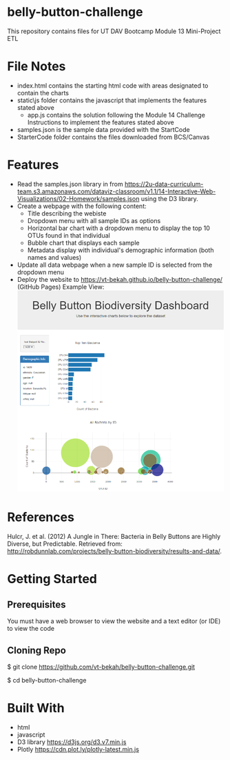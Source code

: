 # belly-button-challenge
This repository contains files for UT DAV Bootcamp Module 13 Mini-Project ETL

# File Notes
* index.html contains the starting html code with areas designated to contain the charts
* static\js folder contains the javascript that implements the features stated above
  * app.js contains the solution following the Module 14 Challenge Instructions to implement the features stated above
* samples.json is the sample data provided with the StartCode
* StarterCode folder contains the files downloaded from BCS/Canvas

# Features
* Read the samples.json library in from https://2u-data-curriculum-team.s3.amazonaws.com/dataviz-classroom/v1.1/14-Interactive-Web-Visualizations/02-Homework/samples.json using the D3 library.
* Create a webpage with the following content:
  * Title describing the webiste
  * Dropdown menu with all sample IDs as options
  * Horizontal bar chart with a dropdown menu to display the top 10 OTUs found in that individual
  * Bubble chart that displays each sample
  * Metadata display with individual's demographic information (both names and values)
* Update all data webpage when a new sample ID is selected from the dropdown menu
* Deploy the website to https://vt-bekah.github.io/belly-button-challenge/ (GitHub Pages)
Example View: <br> ![Example View](./images/bellybutton_website1439.png)

# References
Hulcr, J. et al. (2012) A Jungle in There: Bacteria in Belly Buttons are Highly Diverse, but Predictable. Retrieved from: http://robdunnlab.com/projects/belly-button-biodiversity/results-and-data/.

# Getting Started

## Prerequisites
You must have a web browser to view the website and a text editor (or IDE) to view the code

## Cloning Repo
$ git clone https://github.com/vt-bekah/belly-button-challenge.git

$ cd belly-button-challenge

# Built With
* html
* javascript
* D3 library https://d3js.org/d3.v7.min.js
* Plotly https://cdn.plot.ly/plotly-latest.min.js



